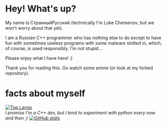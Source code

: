 
# Hey! What's up?

My name is СтранныйРусский (technically I'm Luke Chemeriov, but we won't worry about that yet).

I am a Russian C++ programmer who has nothing else to do except to have fun with sometimes useless programs with some malware slotted in, which, of course, is used responsibly. I'm not stupid...

Please enjoy what I have here! :)

Thank you for reading this. Go watch some anime (or look at my forked repository).


# facts about myself

[![Top Langs](https://github-readme-stats.vercel.app/api/top-langs/?username=LukeChemeriov)](https://github.com/LukeChemeriov/github-readme-stats)
<BR><i> I promise I'm a C++ dev, but I tend to experiment with python every now and then ;)<i/>
[![GitHub stats](https://github-readme-stats.vercel.app/api?username=LukeChemeriov)](https://github.com/LukeChemeriov/github-readme-stats)
